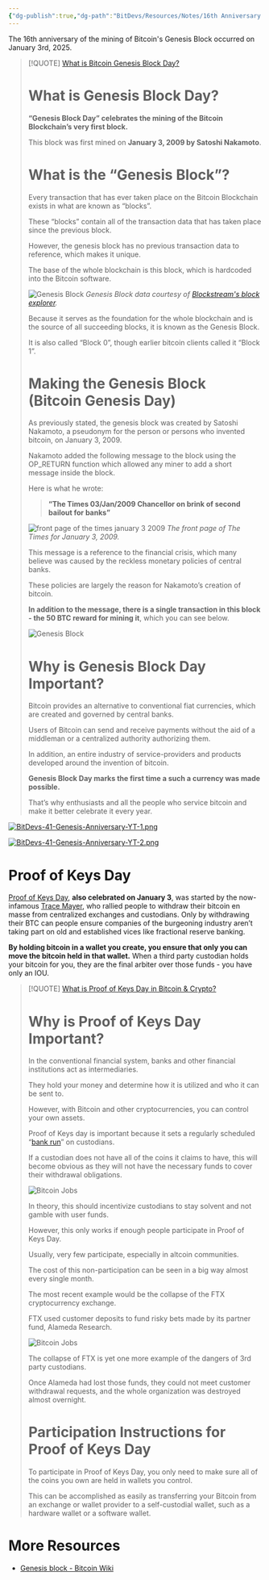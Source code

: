 ```yaml
---
{"dg-publish":true,"dg-path":"BitDevs/Resources/Notes/16th Anniversary of the Bitcoin Genesis Block.md","permalink":"/bit-devs/resources/notes/16th-anniversary-of-the-bitcoin-genesis-block/","title":"16th Anniversary of the Bitcoin Genesis Block","tags":["bitcoin","bitdevs","socratic-41"],"noteIcon":"3","created":"2025-01-19T23:23:59.203-10:00","updated":"2025-01-19T23:41:19.026-10:00"}
---
```




The 16th anniversary of the mining of Bitcoin's Genesis Block occurred on January 3rd, 2025. 

> [!QUOTE] [What is Bitcoin Genesis Block Day?](https://calendar.bitbo.io/genesis-day/)
> # What is Genesis Block Day?
> 
> **“Genesis Block Day” celebrates the mining of the Bitcoin Blockchain’s very first block.**
> 
> This block was first mined on **January 3, 2009 by Satoshi Nakamoto**.
> 
> # What is the “Genesis Block”?
> 
> Every transaction that has ever taken place on the Bitcoin Blockchain exists in what are known as “blocks”.
> 
> These “blocks” contain all of the transaction data that has taken place since the previous block.
> 
> However, the genesis block has no previous transaction data to reference, which makes it unique.
> 
> The base of the whole blockchain is this block, which is hardcoded into the Bitcoin software.
> 
> ![Genesis Block](https://calendar.bitbo.io/img/block-zero.png)
> *Genesis Block data courtesy of [Blockstream's block explorer](https://blockstream.info/block/000000000019d6689c085ae165831e934ff763ae46a2a6c172b3f1b60a8ce26f?expand).*
> 
> Because it serves as the foundation for the whole blockchain and is the source of all succeeding blocks, it is known as the Genesis Block.
> 
> It is also called “Block 0”, though earlier bitcoin clients called it “Block 1”.
> 
> # Making the Genesis Block (Bitcoin Genesis Day)
> 
> As previously stated, the genesis block was created by Satoshi Nakamoto, a pseudonym for the person or persons who invented bitcoin, on January 3, 2009.
> 
> Nakamoto added the following message to the block using the OP_RETURN function which allowed any miner to add a short message inside the block.
> 
> Here is what he wrote:
> > **“The Times 03/Jan/2009 Chancellor on brink of second bailout for banks”**  
> 
> ![front page of the times january 3 2009](https://calendar.bitbo.io/img/chancellor-on-brink.png)
> *The front page of The Times for January 3, 2009.*
> 
> This message is a reference to the financial crisis, which many believe was caused by the reckless monetary policies of central banks.
> 
> These policies are largely the reason for Nakamoto’s creation of bitcoin.
> 
> **In addition to the message, there is a single transaction in this block - the 50 BTC reward for mining it**, which you can see below.
> 
> ![Genesis Block](https://calendar.bitbo.io/img/genesis-reward.png)
> 
> # Why is Genesis Block Day Important?
> 
> Bitcoin provides an alternative to conventional fiat currencies, which are created and governed by central banks.
> 
> Users of Bitcoin can send and receive payments without the aid of a middleman or a centralized authority authorizing them.
> 
> In addition, an entire industry of service-providers and products developed around the invention of bitcoin.
> 
> **Genesis Block Day marks the first time a such a currency was made possible.**
> 
> That’s why enthusiasts and all the people who service bitcoin and make it better celebrate it every year.

[![BitDevs-41-Genesis-Anniversary-YT-1.png](/img/user/para/artifacts/BitDevs-41-Genesis-Anniversary-YT-1.png)](https://youtu.be/FhqEXCRD6j0?feature=shared)

[![BitDevs-41-Genesis-Anniversary-YT-2.png](/img/user/para/artifacts/BitDevs-41-Genesis-Anniversary-YT-2.png)](https://youtu.be/hk3OLML16xY?feature=shared)

# Proof of Keys Day

[Proof of Keys Day](https://calendar.bitbo.io/proof-of-keys/), **also celebrated on January 3**, was started by the now-infamous [Trace Mayer](https://www.tracemayer.net/), who rallied people to withdraw their bitcoin en masse from centralized exchanges and custodians. Only by withdrawing their BTC can people ensure companies of the burgeoning industry aren’t taking part on old and established vices like fractional reserve banking.

**By holding bitcoin in a wallet you create, you ensure that only you can move the bitcoin held in that wallet.** When a third party custodian holds your bitcoin for you, they are the final arbiter over those funds - you have only an IOU.

> [!QUOTE] [What is Proof of Keys Day in Bitcoin & Crypto?](https://calendar.bitbo.io/proof-of-keys/)
> # Why is Proof of Keys Day Important?
> 
> In the conventional financial system, banks and other financial institutions act as intermediaries.
> 
> They hold your money and determine how it is utilized and who it can be sent to.
> 
> However, with Bitcoin and other cryptocurrencies, you can control your own assets.
> 
> Proof of Keys day is important because it sets a regularly scheduled “[bank run](https://www.federalreserve.gov/econres/feds/old-fashioned-deposit-runs.htm)” on custodians.
> 
> If a custodian does not have all of the coins it claims to have, this will become obvious as they will not have the necessary funds to cover their withdrawal obligations.
> 
> ![Bitcoin Jobs](https://calendar.bitbo.io/img/bank-run.png)
> 
> In theory, this should incentivize custodians to stay solvent and not gamble with user funds.
> 
> However, this only works if enough people participate in Proof of Keys Day.
> 
> Usually, very few participate, especially in altcoin communities.
> 
> The cost of this non-participation can be seen in a big way almost every single month.
> 
> The most recent example would be the collapse of the FTX cryptocurrency exchange.
> 
> FTX used customer deposits to fund risky bets made by its partner fund, Alameda Research.
> 
> ![Bitcoin Jobs](https://calendar.bitbo.io/img/ftx-collapse.png)
> 
> The collapse of FTX is yet one more example of the dangers of 3rd party custodians.
> 
> Once Alameda had lost those funds, they could not meet customer withdrawal requests, and the whole organization was destroyed almost overnight.
> 
> # Participation Instructions for Proof of Keys Day
> 
> To participate in Proof of Keys Day, you only need to make sure all of the coins you own are held in wallets you control.
> 
> This can be accomplished as easily as transferring your Bitcoin from an exchange or wallet provider to a self-custodial wallet, such as a hardware wallet or a software wallet.

# More Resources
- [Genesis block - Bitcoin Wiki](https://en.bitcoin.it/wiki/Genesis_block)

